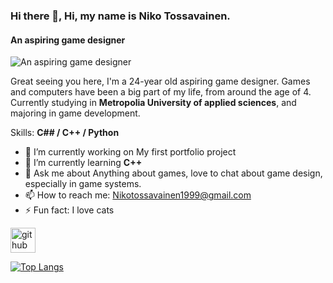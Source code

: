 ### Hi there 👋, Hi, my name is Niko Tossavainen.
#### An aspiring game designer
![An aspiring game designer]((SS_Project.png))

Great seeing you here, I'm a 24-year old aspiring game designer. Games and computers have been a big part of my life, from around the age of 4. Currently studying in **Metropolia University of applied sciences**, and majoring in game development.  

Skills: **C## / C++ / Python**

- 🔭 I’m currently working on My first portfolio project 
- 🌱 I’m currently learning **C++** 
- 💬 Ask me about Anything about games, love to chat about game design, especially in game systems. 
- 📫 How to reach me: Nikotossavainen1999@gmail.com 
- ⚡ Fun fact: I love cats 


[<img src='https://cdn.jsdelivr.net/npm/simple-icons@3.0.1/icons/github.svg' alt='github' height='40'>](https://github.com/naigelt)  

[![Top Langs](https://github-readme-stats.vercel.app/api/top-langs/?username=naigelt)](https://github.com/anuraghazra/github-readme-stats)

